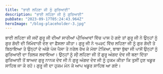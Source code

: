 ```yaml
---
title: "ਭਾਈ ਲਹਿਣਾ ਜੀ ਨੂੰ ਗੁਰਿਆਈ"
description: "ਭਾਈ ਲਹਿਣਾ ਜੀ ਨੂੰ ਗੁਰਿਆਈ"
pubDate: "2023-09-17T05:24:43.964Z"
heroImage: "/blog-placeholder-3.jpg"
---
```


ਭਾਈ ਲਹਿਣਾ ਜੀ ਜਦੋਂ ਗੁਰੂ ਜੀ ਦੀਆਂ ਸਾਰੀਆਂ ਪੀ੍ਖਿਆਵਾਂ ਵਿੱਚ ਪਾਸ ਹੋ ਗਏ ਤਾਂ ਗੁਰੂ ਜੀ ਨੇ ਉਨ੍ਹਾਂ ਨੂੰ ਗੁਰ ਗੱਦੀ ਦੀ ਜਿਂਮੇਵਾਰੀ ਦੇਣ ਦਾ ਫ਼ੈਸਲਾ ਕੀਤਾ। ਗੁਰੂ ਜੀ ਨੇ ੧੫੩੯ ਵਿੱਚ ਲਹਿਣਾ ਜੀ ਨੂੰ ਗੁਰ ਗੱਦੀ ਤੇ ਬਿਠਾਇਆ ਤੇ ਉਨ੍ਹਾਂ ਦੇ ਅੱਗੇ ਪੰਜ ਪੈਸਾ ਤੇ ਨਰੇਲ ਰੱਖ ਕੇ ਮੱਥਾ ਟੇਕਿਆ, ਬਾਬਾ  ਬੁੱਢਾ ਜੀ ਪਾਸੋਂ ਉਨ੍ਹਾਂ ਨੂੰ ਗੁਰਿਆਈ ਦਾ ਤਿਲਕ ਲਵਾਇਆ। ਉਨ੍ਹਾਂ ਨੂੰ ਸੀ੍ ਲਹਿਣਾ ਜੀ ਤੋਂ ਗੁਰੂ ਅੰਗਦ ਦੇਵ ਜੀ ਬਣਾ ਦਿੱਤਾ
ਗੁਰਿਆਈ ਤੋਂ ਬਾਅਦ ਗੁਰੂ ਨਾਨਕ ਦੇਵ ਜੀ ਨੇ ਗੁਰੂ ਅੰਗਦ ਦੇਵ ਜੀ ਨੂੰ ਹੁਕਮ ਕੀਤਾ ਕਿ ਤੁਸੀਂ ਹੁਣ ਖਡੂਰ ਸਾਹਿਬ ਜਾ ਕੇ ਰਹੋ। ਗੁਰੂ ਜੀ ਦਾ ਹੁਕਮ ਮੰਨ ਕੇ ਆਪ ਖਡੂਰ ਸਾਹਿਬ ਆ ਗਏ।

